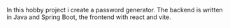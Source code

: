 In this hobby project i create a password generator. The backend is written in Java and Spring Boot, the frontend with react and vite.